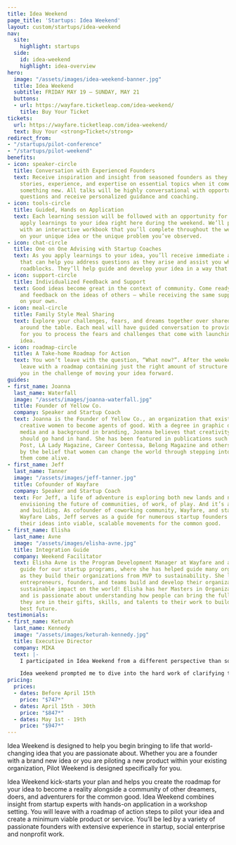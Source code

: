 ```yaml
---
title: Idea Weekend
page_title: 'Startups: Idea Weekend'
layout: custom/startups/idea-weekend
nav:
  site:
    highlight: startups
  side:
    id: idea-weekend
    highlight: idea-overview
hero:
  image: "/assets/images/idea-weekend-banner.jpg"
  title: Idea Weekend
  subtitle: FRIDAY MAY 19 – SUNDAY, MAY 21
  buttons:
  - url: https://wayfare.ticketleap.com/idea-weekend/
    title: Buy Your Ticket
tickets:
  url: https://wayfare.ticketleap.com/idea-weekend/
  text: Buy Your <strong>Ticket</strong>
redirect_from:
- "/startups/pilot-conference"
- "/startups/pilot-weekend"
benefits:
- icon: speaker-circle
  title: Conversation with Experienced Founders
  text: Receive inspiration and insight from seasoned founders as they share their
    stories, experience, and expertise on essential topics when it comes to starting
    something new. All talks will be highly conversational with opportunity to ask
    questions and receive personalized guidance and coaching.
- icon: tools-circle
  title: Guided, Hands on Application
  text: Each learning session will be followed with an opportunity for you directly
    apply learnings to your idea right here during the weekend. We’ll provide you
    with an interactive workbook that you’ll complete throughout the weekend based
    on your unique idea or the unique problem you’ve observed.
- icon: chat-circle
  title: One on One Advising with Startup Coaches
  text: As you apply learnings to your idea, you’ll receive immediate access to advisors
    that can help you address questions as they arise and assist you when you hit
    roadblocks. They’ll help guide and develop your idea in a way that’s true to you.
- icon: support-circle
  title: Individualized Feedback and Support
  text: Good ideas become great in the context of community. Come ready to share insight
    and feedback on the ideas of others – while receiving the same support and feedback
    on your own.
- icon: meal-circle
  title: Family Style Meal Sharing
  text: Explore your challenges, fears, and dreams together over shared meal times
    around the table. Each meal will have guided conversation to provide the space
    for you to process the fears and challenges that come with launching your own
    idea.
- icon: roadmap-circle
  title: A Take-home Roadmap for Action
  text: You won’t leave with the question, “What now?”. After the weekend, you’ll
    leave with a roadmap containing just the right amount of structure to support
    you in the challenge of moving your idea forward.
guides:
- first_name: Joanna
  last_name: Waterfall
  image: "/assets/images/joanna-waterfall.jpg"
  title: Founder of Yellow Co.
  company: Speaker and Startup Coach
  text: Joanna is the Founder of Yellow Co., an organization that exists to empower
    creative women to become agents of good. With a degree in graphic design and digital
    media and a background in branding, Joanna believes that creativity and business
    should go hand in hand. She has been featured in publications such as The Huffington
    Post, LA Lady Magazine, Career Contessa, Belong Magazine and others. She is motivated
    by the belief that women can change the world through stepping into what makes
    them come alive.
- first_name: Jeff
  last_name: Tanner
  image: "/assets/images/jeff-tanner.jpg"
  title: Cofounder of Wayfare
  company: Speaker and Startup Coach
  text: For Jeff, a life of adventure is exploring both new lands and new ideas. It’s
    envisioning the future of communities, of work, of play. And it’s about starting
    and building. As cofounder of coworking community, Wayfare, and startup incubator,
    Wayfare Labs, Jeff serves as a guide for numerous startup founders who are launching
    their ideas into viable, scalable movements for the common good.
- first_name: Elisha
  last_name: Avne
  image: "/assets/images/elisha-avne.jpg"
  title: Integration Guide
  company: Weekend Facilitator
  text: Elisha Avne is the Program Development Manager at Wayfare and an Integration
    guide for our startup programs, where she has helped guide many organizations
    as they build their organizations from MVP to sustainability. She loves helping
    entrepreneurs, founders, and teams build and develop their organizations to reach
    sustainable impact on the world! Elisha has her Masters in Organizational Psychology
    and is passionate about understanding how people can bring the fullness of who
    they are in their gifts, skills, and talents to their work to build the world’s
    best future.
testimonials:
- first_name: Keturah
  last_name: Kennedy
  image: "/assets/images/keturah-kennedy.jpg"
  title: Executive Director
  company: MIKA
  text: |-
    I participated in Idea Weekend from a different perspective than some of the other participants. I wasn’t starting something brand new, but I had a new idea for our already existing organization. I had some specific questions regarding funding and sustainability… and as was the case with many people in the room, what I started thinking was the problem was only scratching the surface.

    Idea weekend prompted me to dive into the hard work of clarifying the root problem in order to know what the best solutions were, and the best part was that I wasn’t alone. It was so inspiring to be with 14 other people who were vulnerable enough to ask similar hard questions and ideate together with the guidance of coaches. What seemed like a hard and scary process was totally worth it in the end, brought me a lot of clarity, and made me excited to dive into what’s next!
pricing:
  prices:
  - dates: Before April 15th
    price: "$747*"
  - dates: April 15th - 30th
    price: "$847*"
  - dates: May 1st - 19th
    price: "$947*"
---
```


Idea Weekend is designed to help you begin bringing to life that world-changing idea that you are passionate about. Whether you are a founder with a brand new idea or you are piloting a new product within your existing organization, Pilot Weekend is designed specifically for you.

Idea Weekend kick-starts your plan and helps you create the roadmap for your idea to become a reality alongside a community of other dreamers, doers, and adventurers for the common good. Idea Weekend combines insight from startup experts with hands-on application in a workshop setting. You will leave with a roadmap of action steps to pilot your idea and create a minimum viable product or service. You’ll be led by a variety of passionate founders with extensive experience in startup, social enterprise and nonprofit work.
